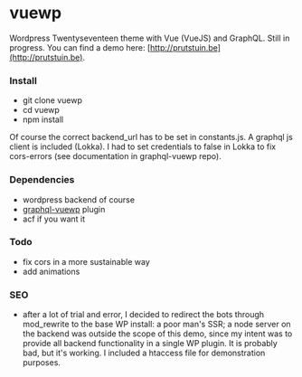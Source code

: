 # vuewp
Wordpress Twentyseventeen theme with Vue (VueJS) and GraphQL. Still in progress. You can find a demo here: [http://prutstuin.be](http://prutstuin.be).

### Install
+ git clone vuewp
+ cd vuewp
+ npm install

Of course the correct backend_url has to be set in constants.js.
A graphql js client is included (Lokka). I had to set credentials to false in Lokka to fix cors-errors (see documentation in graphql-vuewp repo).

### Dependencies
+ wordpress backend of course
+ [graphql-vuewp](https://github.com/whuysmans/vuewp-graphql) plugin
+ acf if you want it

### Todo
+ fix cors in a more sustainable way
+ add animations

### SEO
+ after a lot of trial and error, I decided to redirect the bots through mod_rewrite to the base WP install: a poor man's SSR; a node server on the backend was outside the scope of this demo, since my intent was to provide all backend functionality in a single WP plugin. It is probably bad, but it's working. I included a htaccess file for demonstration purposes.
